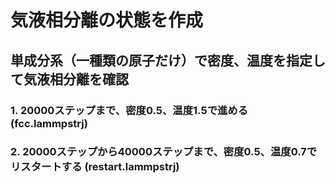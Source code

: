 # 気液相分離の状態を作成
## 単成分系（一種類の原子だけ）で密度、温度を指定して気液相分離を確認
### 1. 20000ステップまで、密度0.5、温度1.5で進める (fcc.lammpstrj)
### 2. 20000ステップから40000ステップまで、密度0.5、温度0.7でリスタートする (restart.lammpstrj)
